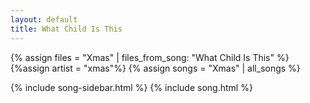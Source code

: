 ```yaml
---
layout: default
title: What Child Is This
---
```


{% assign files = "Xmas" | files_from_song: "What Child Is This" %}
{%assign artist = "xmas"%}
{% assign songs = "Xmas" | all_songs %}

{% include song-sidebar.html %}
{% include song.html %}